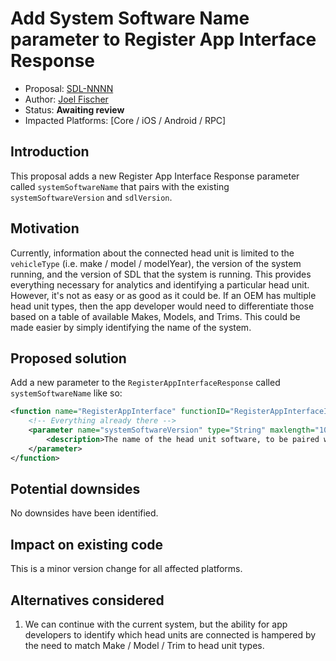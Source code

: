 # Add System Software Name parameter to Register App Interface Response

* Proposal: [SDL-NNNN](NNNN-rair-system-software-name.md)
* Author: [Joel Fischer](https://github.com/joeljfischer)
* Status: **Awaiting review**
* Impacted Platforms: [Core / iOS / Android / RPC]

## Introduction

This proposal adds a new Register App Interface Response parameter called `systemSoftwareName` that pairs with the existing `systemSoftwareVersion` and `sdlVersion`.

## Motivation

Currently, information about the connected head unit is limited to the `vehicleType` (i.e. make / model / modelYear), the version of the system running, and the version of SDL that the system is running. This provides everything necessary for analytics and identifying a particular head unit. However, it's not as easy or as good as it could be. If an OEM has multiple head unit types, then the app developer would need to differentiate those based on a table of available Makes, Models, and Trims. This could be made easier by simply identifying the name of the system.

## Proposed solution

Add a new parameter to the `RegisterAppInterfaceResponse` called `systemSoftwareName` like so:

```xml
<function name="RegisterAppInterface" functionID="RegisterAppInterfaceID" messagetype="response" since="1.0">
    <!-- Everything already there -->
    <parameter name="systemSoftwareVersion" type="String" maxlength="100" mandatory="false" since="X.X">
        <description>The name of the head unit software, to be paired with the version in `systemSoftwareVersion`.</description>
    </parameter>
</function>
```

## Potential downsides

No downsides have been identified.

## Impact on existing code

This is a minor version change for all affected platforms.

## Alternatives considered

1. We can continue with the current system, but the ability for app developers to identify which head units are connected is hampered by the need to match Make / Model / Trim to head unit types.
